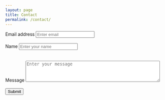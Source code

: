 ```yaml
---
layout: page
title: Contact
permalink: /contact/
---
```


<form accept-charset="UTF-8" action="https://getform.io/5634490e-528e-40b2-9e95-07a702fbfaf5" method="POST" enctype="multipart/form-data" target="_blank">
      <div class="form-group">
        <label for="InputEmail" required="required">Email address</label>
        <input type="email" name="email" class="form-control" id="InputEmail" aria-describedby="emailHelp" placeholder="Enter email">
      </div>
      <br>
      <div class="form-group">
        <label for="InputName">Name</label>
        <input type="text" name="name" class="form-control" id="InputName" placeholder="Enter your name" required="required">
      </div>
      <br><br>
      <div class="form-group">
        <label for="InputMessage">Message</label>
          <textarea id="message" name="Message" class="form-control" rows="4" cols="50" placeholder="Enter your message" required="required"></textarea>
      </div>
      <br>
      <button type="submit" class="btn btn-primary">Submit</button>
    </form>

